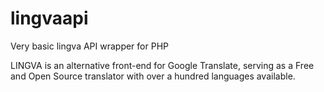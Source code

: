 # lingvaapi
Very basic lingva API wrapper for PHP

LINGVA is an alternative front-end for Google Translate, serving as a Free and Open Source translator with over a hundred languages available.

